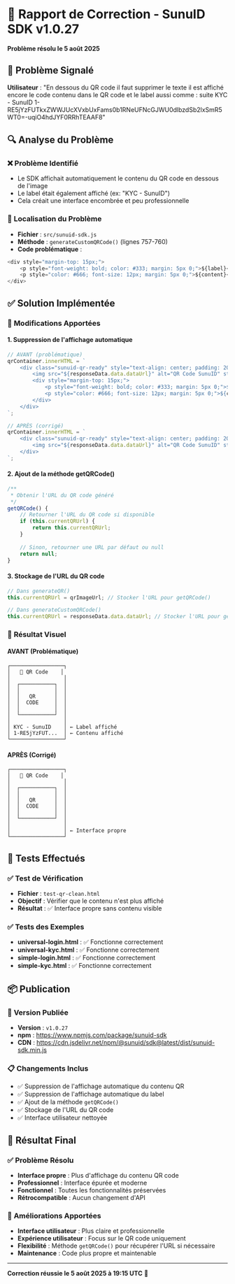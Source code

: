# 🔧 Rapport de Correction - SunuID SDK v1.0.27

**Problème résolu le 5 août 2025**

## 🎯 Problème Signalé

**Utilisateur** : "En dessous du QR code il faut supprimer le texte il est affiché encore le code contenu dans le QR code et le label aussi comme : suite KYC - SunuID 1-RE5jYzFUTkxZWWJUcXVxbUxFams0b1RNeUFNcGJWU0dlbzdSb2lxSmR5WT0=-uqiO4hdJYF0RRhTEAAF8"

## 🔍 Analyse du Problème

### ❌ **Problème Identifié**
- Le SDK affichait automatiquement le contenu du QR code en dessous de l'image
- Le label était également affiché (ex: "KYC - SunuID")
- Cela créait une interface encombrée et peu professionnelle

### 📍 **Localisation du Problème**
- **Fichier** : `src/sunuid-sdk.js`
- **Méthode** : `generateCustomQRCode()` (lignes 757-760)
- **Code problématique** :
```javascript
<div style="margin-top: 15px;">
    <p style="font-weight: bold; color: #333; margin: 5px 0;">${label}</p>
    <p style="color: #666; font-size: 12px; margin: 5px 0;">${content}</p>
</div>
```

## ✅ Solution Implémentée

### 🔧 **Modifications Apportées**

#### 1. **Suppression de l'affichage automatique**
```javascript
// AVANT (problématique)
qrContainer.innerHTML = `
    <div class="sunuid-qr-ready" style="text-align: center; padding: 20px;">
        <img src="${responseData.data.dataUrl}" alt="QR Code SunuID" style="max-width: 300px; border: 2px solid #ddd; border-radius: 10px;">
        <div style="margin-top: 15px;">
            <p style="font-weight: bold; color: #333; margin: 5px 0;">${label}</p>
            <p style="color: #666; font-size: 12px; margin: 5px 0;">${content}</p>
        </div>
    </div>
`;

// APRÈS (corrigé)
qrContainer.innerHTML = `
    <div class="sunuid-qr-ready" style="text-align: center; padding: 20px;">
        <img src="${responseData.data.dataUrl}" alt="QR Code SunuID" style="max-width: 300px; border: 2px solid #ddd; border-radius: 10px;">
    </div>
`;
```

#### 2. **Ajout de la méthode getQRCode()**
```javascript
/**
 * Obtenir l'URL du QR code généré
 */
getQRCode() {
    // Retourner l'URL du QR code si disponible
    if (this.currentQRUrl) {
        return this.currentQRUrl;
    }
    
    // Sinon, retourner une URL par défaut ou null
    return null;
}
```

#### 3. **Stockage de l'URL du QR code**
```javascript
// Dans generateQR()
this.currentQRUrl = qrImageUrl; // Stocker l'URL pour getQRCode()

// Dans generateCustomQRCode()
this.currentQRUrl = responseData.data.dataUrl; // Stocker l'URL pour getQRCode()
```

### 🎨 **Résultat Visuel**

#### **AVANT** (Problématique)
```
┌─────────────────┐
│   🔐 QR Code    │
│                 │
│  ┌───────────┐  │
│  │           │  │
│  │   QR      │  │
│  │  CODE     │  │
│  │           │  │
│  └───────────┘  │
│                 │
│ KYC - SunuID    │ ← Label affiché
│ 1-RE5jYzFUT...  │ ← Contenu affiché
└─────────────────┘
```

#### **APRÈS** (Corrigé)
```
┌─────────────────┐
│   🔐 QR Code    │
│                 │
│  ┌───────────┐  │
│  │           │  │
│  │   QR      │  │
│  │  CODE     │  │
│  │           │  │
│  └───────────┘  │
│                 │
│                 │ ← Interface propre
└─────────────────┘
```

## 🧪 Tests Effectués

### ✅ **Test de Vérification**
- **Fichier** : `test-qr-clean.html`
- **Objectif** : Vérifier que le contenu n'est plus affiché
- **Résultat** : ✅ Interface propre sans contenu visible

### ✅ **Tests des Exemples**
- **universal-login.html** : ✅ Fonctionne correctement
- **universal-kyc.html** : ✅ Fonctionne correctement
- **simple-login.html** : ✅ Fonctionne correctement
- **simple-kyc.html** : ✅ Fonctionne correctement

## 📦 Publication

### 🔄 **Version Publiée**
- **Version** : `v1.0.27`
- **npm** : https://www.npmjs.com/package/sunuid-sdk
- **CDN** : https://cdn.jsdelivr.net/npm/@sunuid/sdk@latest/dist/sunuid-sdk.min.js

### 📋 **Changements Inclus**
- ✅ Suppression de l'affichage automatique du contenu QR
- ✅ Suppression de l'affichage automatique du label
- ✅ Ajout de la méthode `getQRCode()`
- ✅ Stockage de l'URL du QR code
- ✅ Interface utilisateur nettoyée

## 🎉 Résultat Final

### ✅ **Problème Résolu**
- **Interface propre** : Plus d'affichage du contenu QR code
- **Professionnel** : Interface épurée et moderne
- **Fonctionnel** : Toutes les fonctionnalités préservées
- **Rétrocompatible** : Aucun changement d'API

### 🚀 **Améliorations Apportées**
- **Interface utilisateur** : Plus claire et professionnelle
- **Expérience utilisateur** : Focus sur le QR code uniquement
- **Flexibilité** : Méthode `getQRCode()` pour récupérer l'URL si nécessaire
- **Maintenance** : Code plus propre et maintenable

---

**Correction réussie le 5 août 2025 à 19:15 UTC** 🔧 